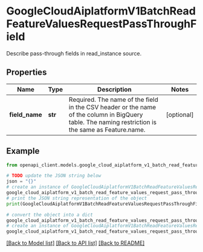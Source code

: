 # GoogleCloudAiplatformV1BatchReadFeatureValuesRequestPassThroughField

Describe pass-through fields in read_instance source.

## Properties

Name | Type | Description | Notes
------------ | ------------- | ------------- | -------------
**field_name** | **str** | Required. The name of the field in the CSV header or the name of the column in BigQuery table. The naming restriction is the same as Feature.name. | [optional] 

## Example

```python
from openapi_client.models.google_cloud_aiplatform_v1_batch_read_feature_values_request_pass_through_field import GoogleCloudAiplatformV1BatchReadFeatureValuesRequestPassThroughField

# TODO update the JSON string below
json = "{}"
# create an instance of GoogleCloudAiplatformV1BatchReadFeatureValuesRequestPassThroughField from a JSON string
google_cloud_aiplatform_v1_batch_read_feature_values_request_pass_through_field_instance = GoogleCloudAiplatformV1BatchReadFeatureValuesRequestPassThroughField.from_json(json)
# print the JSON string representation of the object
print(GoogleCloudAiplatformV1BatchReadFeatureValuesRequestPassThroughField.to_json())

# convert the object into a dict
google_cloud_aiplatform_v1_batch_read_feature_values_request_pass_through_field_dict = google_cloud_aiplatform_v1_batch_read_feature_values_request_pass_through_field_instance.to_dict()
# create an instance of GoogleCloudAiplatformV1BatchReadFeatureValuesRequestPassThroughField from a dict
google_cloud_aiplatform_v1_batch_read_feature_values_request_pass_through_field_from_dict = GoogleCloudAiplatformV1BatchReadFeatureValuesRequestPassThroughField.from_dict(google_cloud_aiplatform_v1_batch_read_feature_values_request_pass_through_field_dict)
```
[[Back to Model list]](../README.md#documentation-for-models) [[Back to API list]](../README.md#documentation-for-api-endpoints) [[Back to README]](../README.md)


